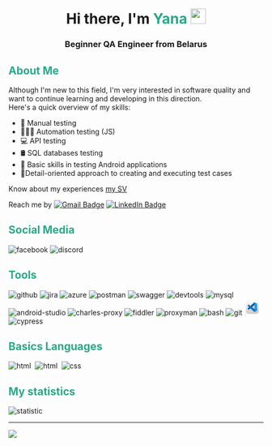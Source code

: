 <h1 align="center">Hi there, I'm <span style="color:#2AA889">Yana</span>
      <img src="https://em-content.zobj.net/source/apple/81/female-technologist-type-1-2_1f469-1f3fb-200d-1f4bb.png" width="30" height="30">
</h1>
<h3 align="center">Beginner QA Engineer from Belarus</h3>


## <span style="color:#2AA889">About Me</span>

  Although I'm new to this field, I'm very interested in software quality and want to continue learning and developing in this direction.   
  Here's a quick overview of my skills:

- 👋 Manual testing
- 👩🏻‍💻 Automation testing (JS)
- 💻 API testing 
- 🛢️ SQL databases testing
- 📱 Basic skills in testing Android applications
- 📝Detail-oriented approach to creating and executing test cases

Know about my experiences [my SV](https://github.com/yanaoreshkevich/SV "CV")

 Reach me by  [![Gmail Badge](https://img.shields.io/badge/-Gmail-red?style=flat&logo=Gmail&logoColor=white)](mailto:Yaninaoreshkevich@gmail.com) [![LinkedIn Badge](https://img.shields.io/badge/-@yanaoreshkevich-blue?style=flat&logo=LinkedIn&logoColor=white)](https://www.linkedin.com/in/yanaoreshkevich/)


## <span style="color:#2AA889">Social Media</span>
<div id="badges">
    <a href="https://www.facebook.com/jana.masyugina/" style="text-decoration: none" target="_blank">
      <img src="https://cdn.icon-icons.com/icons2/2429/PNG/512/facebook_logo_icon_147291.png" width="30" height="30" alt="facebook"/>
      </a>
    <a href="https://discordapp.com/users/1078371853715914763/" style="text-decoration: none" target="_blank">
      <img src="https://cdn.icon-icons.com/icons2/1945/PNG/512/iconfinder-discord-4661587_122459.png" width="30" height="30" alt="discord"/>
    </a> 
  </div>

## <span style="color:#2AA889">Tools</span>
<div>
    <a href="https://github.com" style="text-decoration: none" target="_blank"> 
      <img src="https://cdn.icon-icons.com/icons2/1995/PNG/512/github_media_social_video_icon_123259.png" alt="github" width="30" height="30"/>
    </a>
    <a href="https://www.atlassian.com/software/jira"style="text-decoration: none" target="_blank">
      <img src="https://cdn.icon-icons.com/icons2/3053/PNG/512/jira_cloud_macos_bigsur_icon_190051.png" alt="jira" width="30" height="30"/>
    </a>
    <a href="https://azure.microsoft.com/en-us/"style="text-decoration: none" target="_blank">
      <img src="https://cdn.icon-icons.com/icons2/2699/PNG/512/microsoft_azure_logo_icon_170956.png" alt="azure" width="30" height="30"/>
    </a>
    <a href="https://www.postman.com/" style="text-decoration: none" target="_blank">
      <img src="https://cdn.icon-icons.com/icons2/3053/PNG/512/postman_macos_bigsur_icon_189815.png" alt="postman" width="30" height="30"/>
    </a>
    <a href="https://swagger.io/" style="text-decoration: none" target="_blank">
      <img src="https://seeklogo.com/images/S/swaggerhub-logo-52BE4455D6-seeklogo.com.png" alt="swagger" width="27" height="27"/>
    </a>
    <a href="https://developer.chrome.com/" style="text-decoration: none" target="_blank">    
      <img src="https://cdn.icon-icons.com/icons2/2552/PNG/512/chrome_dev_browser_logo_icon_153006.png" alt="devtools" width="30" height="30"/>
    </a>
      <a href="https://www.mysql.com/" style="text-decoration: none" target="_blank">
      <img src="https://cdn.icon-icons.com/icons2/3053/PNG/512/mysql_workbench_macos_bigsur_icon_189924.png" alt="mysql" width="31" height="31"/>
    </a>
    <a href="https://developer.android.com/studio" style="text-decoration: none" target="_blank">
      <img src="https://cdn.icon-icons.com/icons2/3053/PNG/512/android_studio_alt_macos_bigsur_icon_190395.png" alt="android-studio" width="31" height="31"/>
    </a>
    <a href="https://www.charlesproxy.com/" style="text-decoration: none" target="_blank">      
      <img src="https://cdn.icon-icons.com/icons2/3053/PNG/512/charles_proxy_macos_bigsur_icon_190302.png" alt="charles-proxy" width="31" height="31"/>
    </a>
    <a href="https://www.telerik.com/fiddler" style="text-decoration: none" target="_blank">  
      <img src="https://anturis.com/wp-content/uploads/2022/09/Fiddler-Logo-1-184x184.png" alt="fiddler" width="28" height="28"/>
    </a>
    <a href="https://proxyman.io/" style="text-decoration: none" target="_blank">
      <img src="https://proxyman.imgix.net/assets/images/AppIcon_v2.png?auto=format&fit=max&w=64" alt="proxyman" width="32" height="32"/>
    </a>
      <img src="https://cdn.icon-icons.com/icons2/2699/PNG/512/gnu_bash_logo_icon_170079.png" alt="bash" width="32" height="32"/>
    <a href="https://git-scm.com/" style="text-decoration: none" target="_blank">
      <img src="https://cdn.icon-icons.com/icons2/2415/PNG/512/git_plain_logo_icon_146507.png" alt="git" width="28" height="28"/>
    </a>
    <a href="https://code.visualstudio.com/" style="text-decoration: none" target="_blank">
      <img src="icons/vscode_a_icon.png" alt="vscode" width="32" height="32"/>
    </a>
    <a href="https://www.cypress.io/" style="text-decoration: none" target="_blank">
      <img src="https://assets.streamlinehq.com/image/private/w_300,h_300,ar_1/f_auto/v1/icons/3/cypress-icon-moigrz5nimpd7rsob0bisu.png/cypress-icon-pg9bdlubveoefqouilbg.png?_a=DAJFJtWIZAAC" alt="cypress" width="29" height="29"/>
    </a>

## <span style="color:#2AA889">Basics Languages</span>
  <img src="https://www.freepnglogos.com/uploads/javascript-png/js-logo-png-5.png" alt="html" width="25" height="28"/>&nbsp;
  <img src="https://cdn.icon-icons.com/icons2/2107/PNG/512/file_type_html_icon_130541.png" alt="html" width="30" height="30"/>&nbsp;
  <img src="https://cdn.icon-icons.com/icons2/2107/PNG/512/file_type_css_icon_130661.png" alt="css" width="30" height="30"/>&nbsp;


## <span style="color:#2AA889">My statistics</span>

<img src="http://github-profile-summary-cards.vercel.app/api/cards/profile-details?username=yanaoreshkevich&theme=gotham" alt="statistic" width="530" height=160/>

___
![](https://visitor-badge.laobi.icu/badge?page_id=yanaoreshkevich.yanaoreshkevich)